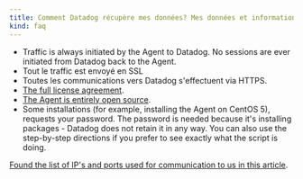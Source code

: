 ```yaml
---
title: Comment Datadog récupère mes données? Mes données et informations d'identification sont-elles sécurisées?
kind: faq
---
```


* Traffic is always initiated by the Agent to Datadog. No sessions are ever initiated from Datadog back to the Agent.
* Tout le traffic est envoyé en SSL
* Toutes les communications vers Datadog s'effectuent via HTTPS.
* [The full license agreement][1].
* [The Agent is entirely open source][2].
* Some installations (for example, installing the Agent on CentOS 5), requests your password. The password is needed because it's installing packages - Datadog does not retain it in any way. You can also use the step-by-step directions if you prefer to see exactly what the script is doing.

[Found the list of IP's and ports used for communication to us in this article][3].

[1]: https://app.datadoghq.com/policy/license
[2]: https://github.com/DataDog/dd-agent/
[3]: /account_management/faq/what-are-the-required-ip-s-and-ports-i-need-open-to-connect-to-the-datadog-service